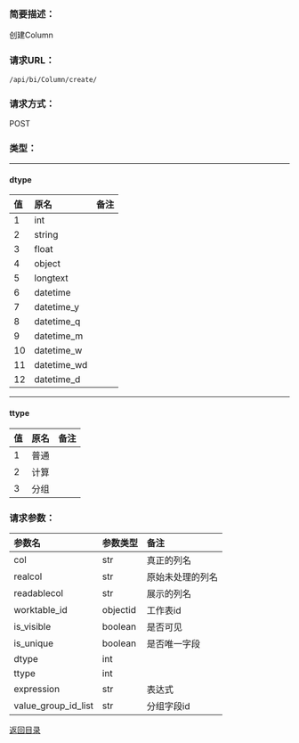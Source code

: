 ### **简要描述：**

创建Column

### **请求URL：**

`/api/bi/Column/create/`

### **请求方式：**

POST

### **类型：**

---
#### dtype
|值|原名|备注|
|:--|:--|:--|
|1|int||
|2|string||
|3|float||
|4|object||
|5|longtext||
|6|datetime||
|7|datetime_y||
|8|datetime_q||
|9|datetime_m||
|10|datetime_w||
|11|datetime_wd||
|12|datetime_d||

---
#### ttype
|值|原名|备注|
|:--|:--|:--|
|1|普通||
|2|计算||
|3|分组||


### **请求参数：**

|参数名|参数类型|备注|
|:--|:--|:--|
|col|str|真正的列名|
|realcol|str|原始未处理的列名|
|readablecol|str|展示的列名|
|worktable_id|objectid|工作表id|
|is_visible|boolean|是否可见|
|is_unique|boolean|是否唯一字段|
|dtype|int||
|ttype|int||
|expression|str|表达式|
|value_group_id_list|str|分组字段id|

[返回目录](../base.md)

